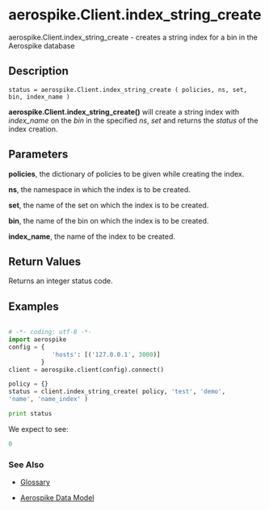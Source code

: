 
# aerospike.Client.index_string_create

aerospike.Client.index_string_create - creates a string index for a bin in the Aerospike database

## Description

```
status = aerospike.Client.index_string_create ( policies, ns, set, bin, index_name )

```

**aerospike.Client.index_string_create()** will create a string index with *index_name* on the *bin* in the specified *ns*, *set* and returns the *status* of the index creation.

## Parameters

**policies**, the dictionary of policies to be given while creating the index.   

**ns**, the namespace in which the index is to be created.

**set**, the name of the set on which the index is to be created.

**bin**, the name of the bin on which the index is to be created.

**index_name**, the name of the index to be created.

## Return Values
Returns an integer status code.

## Examples

```python

# -*- coding: utf-8 -*-
import aerospike
config = {
            'hosts': [('127.0.0.1', 3000)]
         }
client = aerospike.client(config).connect()

policy = {}
status = client.index_string_create( policy, 'test', 'demo',
'name', 'name_index' )

print status


```

We expect to see:

```python
0
```



### See Also



- [Glossary](http://www.aerospike.com/docs/guide/glossary.html)

- [Aerospike Data Model](http://www.aerospike.com/docs/architecture/data-model.html)
